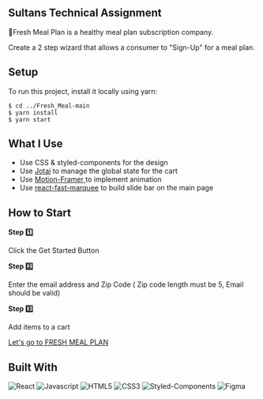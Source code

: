 ## Sultans Technical Assignment

🌿Fresh Meal Plan is a healthy meal plan subscription company.

Create a 2 step wizard that allows a consumer to "Sign-Up" for a meal plan.

## Setup

To run this project, install it locally using yarn:

```
$ cd ../Fresh_Meal-main
$ yarn install
$ yarn start
```

## What I Use

- Use CSS & styled-components for the design
- Use [Jotai](https://jotai.org/) to manage the global state for the cart
- Use [Motion-Framer ](https://www.framer.com/motion/) to implement animation
- Use [react-fast-marquee](https://www.npmjs.com/package/react-fast-marquee) to build slide bar on the main page

## How to Start

**Step 1️⃣**

Click the Get Started Button

**Step 2️⃣**

Enter the email address and Zip Code ( Zip code length must be 5, Email should be valid)

**Step 3️⃣**

Add items to a cart

[Let's go to FRESH MEAL PLAN](https://hailey-fresh-meal.herokuapp.com/)

## Built With

![React](https://img.shields.io/badge/React-20232A?style=for-the-badge&logo=react&logoColor=61DAFB) ![Javascript](https://img.shields.io/badge/JavaScript-F7DF1E?style=for-the-badge&logo=javascript&logoColor=black)
![HTML5](https://img.shields.io/badge/HTML5-E34F26?style=for-the-badge&logo=html5&logoColor=white) ![CSS3](https://img.shields.io/badge/CSS3-1572B6?style=for-the-badge&logo=css3&logoColor=white) ![Styled-Components](https://img.shields.io/badge/styled--components-DB7093?style=for-the-badge&logo=styled-components&logoColor=white) ![Figma](https://img.shields.io/badge/Figma-F24E1E?style=for-the-badge&logo=figma&logoColor=white)
